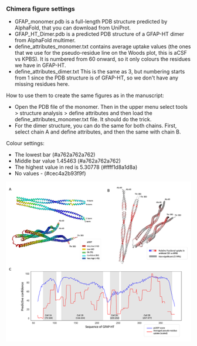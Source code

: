 ### Chimera figure settings

- GFAP_monomer.pdb is a full-length PDB structure predicted by AlphaFold, that you can download from UniProt. 
- GFAP_HT_Dimer.pdb is a predicted PDB structure of a GFAP-HT dimer from AlphaFold multimer. 
- define_attributes_monomer.txt contains average uptake values (the ones that we use for the pseudo-residue line on the Woods plot, this is aCSF vs KPBS). It is numbered from 60 onward, so it only colours the residues we have in GFAP-HT. 
- define_attributes_dimer.txt This is the same as 3, but numbering starts from 1 since the PDB structure is of GFAP-HT, so we don't have any missing residues here. 

How to use them to create the same figures as in the manuscript: 

- Open the PDB file of the monomer. Then in the upper menu select tools > structure analysis > define attributes and then load the define_attributes_monomer.txt file. It should do the trick. 
- For the dimer structure, you can do the same for both chains. First, select chain A and define attributes, and then the same with chain B. 

Colour settings: 

- The lowest bar (#a762a762a762)
- Middle bar value 1.45463 (#a762a762a762)
- The highest value in red is 5.30778 (#ffff1d8a1d8a)
- No values - (#cec4a2b93f9f)

![image](AlphaFold_Dimer_HT.png)
